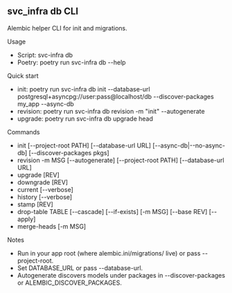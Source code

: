 ## svc_infra db CLI

Alembic helper CLI for init and migrations.

Usage
- Script: svc-infra db
- Poetry: poetry run svc-infra db --help

Quick start
- init:
  poetry run svc-infra db init --database-url postgresql+asyncpg://user:pass@localhost/db --discover-packages my_app --async-db
- revision:
  poetry run svc-infra db revision -m "init" --autogenerate
- upgrade:
  poetry run svc-infra db upgrade head

Commands
- init [--project-root PATH] [--database-url URL] [--async-db|--no-async-db] [--discover-packages pkgs]
- revision -m MSG [--autogenerate] [--project-root PATH] [--database-url URL]
- upgrade [REV]
- downgrade [REV]
- current [--verbose]
- history [--verbose]
- stamp [REV]
- drop-table TABLE [--cascade] [--if-exists] [-m MSG] [--base REV] [--apply]
- merge-heads [-m MSG]

Notes
- Run in your app root (where alembic.ini/migrations/ live) or pass --project-root.
- Set DATABASE_URL or pass --database-url.
- Autogenerate discovers models under packages in --discover-packages or ALEMBIC_DISCOVER_PACKAGES.
